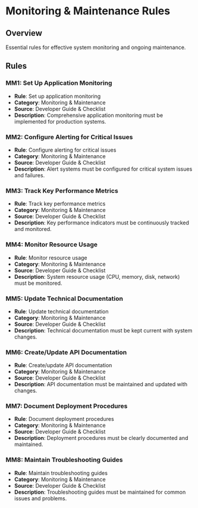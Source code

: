 # Monitoring & Maintenance Rules

## Overview
Essential rules for effective system monitoring and ongoing maintenance.

## Rules

### MM1: Set Up Application Monitoring
- **Rule**: Set up application monitoring
- **Category**: Monitoring & Maintenance
- **Source**: Developer Guide & Checklist
- **Description**: Comprehensive application monitoring must be implemented for production systems.

### MM2: Configure Alerting for Critical Issues
- **Rule**: Configure alerting for critical issues
- **Category**: Monitoring & Maintenance
- **Source**: Developer Guide & Checklist
- **Description**: Alert systems must be configured for critical system issues and failures.

### MM3: Track Key Performance Metrics
- **Rule**: Track key performance metrics
- **Category**: Monitoring & Maintenance
- **Source**: Developer Guide & Checklist
- **Description**: Key performance indicators must be continuously tracked and monitored.

### MM4: Monitor Resource Usage
- **Rule**: Monitor resource usage
- **Category**: Monitoring & Maintenance
- **Source**: Developer Guide & Checklist
- **Description**: System resource usage (CPU, memory, disk, network) must be monitored.

### MM5: Update Technical Documentation
- **Rule**: Update technical documentation
- **Category**: Monitoring & Maintenance
- **Source**: Developer Guide & Checklist
- **Description**: Technical documentation must be kept current with system changes.

### MM6: Create/Update API Documentation
- **Rule**: Create/update API documentation
- **Category**: Monitoring & Maintenance
- **Source**: Developer Guide & Checklist
- **Description**: API documentation must be maintained and updated with changes.

### MM7: Document Deployment Procedures
- **Rule**: Document deployment procedures
- **Category**: Monitoring & Maintenance
- **Source**: Developer Guide & Checklist
- **Description**: Deployment procedures must be clearly documented and maintained.

### MM8: Maintain Troubleshooting Guides
- **Rule**: Maintain troubleshooting guides
- **Category**: Monitoring & Maintenance
- **Source**: Developer Guide & Checklist
- **Description**: Troubleshooting guides must be maintained for common issues and problems. 